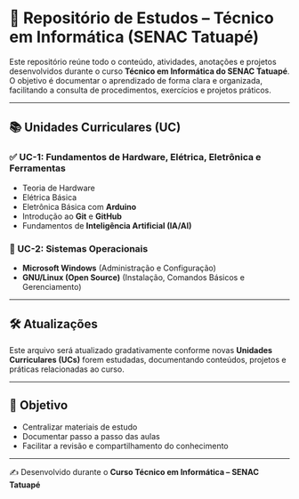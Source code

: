 # 📘 Repositório de Estudos – Técnico em Informática (SENAC Tatuapé)

Este repositório reúne todo o conteúdo, atividades, anotações e projetos desenvolvidos durante o curso **Técnico em Informática do SENAC Tatuapé**.  
O objetivo é documentar o aprendizado de forma clara e organizada, facilitando a consulta de procedimentos, exercícios e projetos práticos.

---

## 📚 Unidades Curriculares (UC)

### ✅ UC-1: Fundamentos de Hardware, Elétrica, Eletrônica e Ferramentas
- Teoria de Hardware  
- Elétrica Básica  
- Eletrônica Básica com **Arduino**  
- Introdução ao **Git** e **GitHub**  
- Fundamentos de **Inteligência Artificial (IA/AI)**  

### 🚀 UC-2: Sistemas Operacionais
- **Microsoft Windows** (Administração e Configuração)  
- **GNU/Linux (Open Source)** (Instalação, Comandos Básicos e Gerenciamento)  

---

## 🛠️ Atualizações
Este arquivo será atualizado gradativamente conforme novas **Unidades Curriculares (UCs)** forem estudadas, documentando conteúdos, projetos e práticas relacionadas ao curso.

---

## 🎯 Objetivo
- Centralizar materiais de estudo  
- Documentar passo a passo das aulas  
- Facilitar a revisão e compartilhamento do conhecimento  

---

✍️ Desenvolvido durante o **Curso Técnico em Informática – SENAC Tatuapé**  
